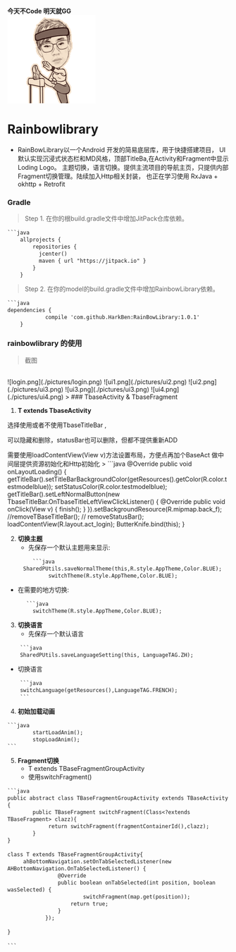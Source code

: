 **今天不Code 明天就GG**
  <br />
 ![try1.gif](./pictures/try1.gif)
# Rainbowlibrary
*   RainBowLibrary以一个Android 开发的简易底层库，用于快捷搭建项目，
    UI 默认实现沉浸式状态栏和MD风格，顶部TitleBa,在Activity和Fragment中显示Loding Logo。
    主题切换，语言切换。提供主流项目的导航主页，只提供内部Fragment切换管理。陆续加入Http相关封装，
    也正在学习使用 RxJava + okhttp + Retrofit

### Gradle
>
>    Step 1. 在你的根build.gradle文件中增加JitPack仓库依赖。
>    
    ```java
        allprojects {
            repositories {
              jcenter()
              maven { url "https://jitpack.io" }
            }
        }
>    
>   Step 2. 在你的model的build.gradle文件中增加RainbowLibrary依赖。
>
    ```java
    dependencies {
    	        compile 'com.github.HarkBen:RainBowLibrary:1.0.1'
    	}

### rainbowlibrary 的使用
>截图
<br />
   	![login.png](./pictures/login.png)  ![ui1.png](./pictures/ui2.png) ![ui2.png](./pictures/ui3.png) ![ui3.png](./pictures/ui3.png)  ![ui4.png](./pictures/ui4.png)   	
>
### TbaseActivity & TbaseFragment

1. **T extends TbaseActivity** 
<p>  选择使用或者不使用TbaseTitleBar ,</p> 
<p>  可以隐藏和删除，statusBar也可以删除，但都不提供重新ADD</p>
<p>  需要使用loadContentView(View v)方法设置布局，方便点再加个BaseAct 做中间层提供资源初始化和Http初始化
>
        ```java
         @Override
            public void onLayoutLoading() {
                getTitleBar().setTitleBarBackgroundColor(getResources().getColor(R.color.testmodelblue));
                setStatusColor(R.color.testmodelblue);
                getTitleBar().setLeftNormalButton(new TbaseTitleBar.OnTbaseTitleLeftViewClickListener() {
                    @Override
                    public void onClick(View v) {
                        finish();
                    }
                }).setBackgroundResource(R.mipmap.back_f);
                        //removeTBaseTitleBar();
                       // removeStatusBar();
                        loadContentView(R.layout.act_login);
                        ButterKnife.bind(this);
            }

2. **切换主题**
   * 先保存一个默认主题用来显示: 
>
>

            ```java
         SharedPUtils.saveNormalTheme(this,R.style.AppTheme,Color.BLUE);
                 switchTheme(R.style.AppTheme,Color.BLUE);
    
   * 在需要的地方切换:
>
>

          ```java
            switchTheme(R.style.AppTheme,Color.BLUE);  
            
3. **切换语言**
   * 先保存一个默认语言
>
>

        ```java
        SharedPUtils.saveLanguageSetting(this, LanguageTAG.ZH);
        
   * 切换语言
>
>        

        ```java
        switchLanguage(getResources(),LanguageTAG.FRENCH);
        ```

4. **初始加载动画**
>
>    

    ```java
            startLoadAnim();
            stopLoadAnim();
    ```

5. **Fragment切换**   
    * T extends TBaseFragmentGroupActivity
    * 使用switchFragment()
>
>    

    ```java
    public abstract class TBaseFragmentGroupActivity extends TBaseActivity {
            public TBaseFragment switchFragment(Class<?extends TBaseFragment> clazz){
                 return switchFragment(fragmentContainerId(),clazz);
            }
    }
    
    class T extends TBaseFragmentGroupActivity{
         ahBottomNavigation.setOnTabSelectedListener(new AHBottomNavigation.OnTabSelectedListener() {
                    @Override
                    public boolean onTabSelected(int position, boolean wasSelected) {
                            switchFragment(map.get(position));
                        return true;
                    }
                });
    
    }
    
    ```
           
            
        
        



 

    
   
   


